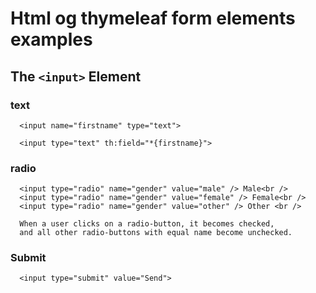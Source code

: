# Html og thymeleaf form elements examples

## The ```` <input> ````  Element

### text
````    
  <input name="firstname" type="text">
  
  <input type="text" th:field="*{firstname}">
````   
### radio
````    
  <input type="radio" name="gender" value="male" /> Male<br />
  <input type="radio" name="gender" value="female" /> Female<br />
  <input type="radio" name="gender" value="other" /> Other <br />
  
  When a user clicks on a radio-button, it becomes checked, 
  and all other radio-buttons with equal name become unchecked.

````    
### Submit

````    
  <input type="submit" value="Send">
```` 
